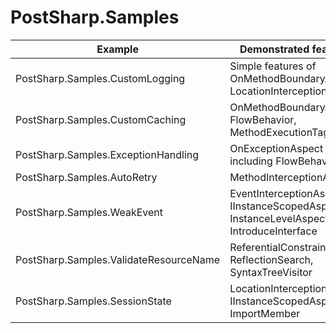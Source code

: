 # PostSharp.Samples

| Example                                   | Demonstrated features                                                                    |
| ----------------------------------------- | ---------------------------------------------------------------------------------------- |
| PostSharp.Samples.CustomLogging           | Simple features of OnMethodBoundaryAspect, LocationInterceptionAspect.                   |
| PostSharp.Samples.CustomCaching           | OnMethodBoundaryAspect: FlowBehavior, MethodExecutionTag.                                |
| PostSharp.Samples.ExceptionHandling       | OnExceptionAspect including FlowBehavior.                                                |
| PostSharp.Samples.AutoRetry               | MethodInterceptionAspect                                                                 |
| PostSharp.Samples.WeakEvent               | EventInterceptionAspect, IInstanceScopedAspect, InstanceLevelAspect, IntroduceInterface  |
| PostSharp.Samples.ValidateResourceName    | ReferentialConstraint, ReflectionSearch, SyntaxTreeVisitor                               |
| PostSharp.Samples.SessionState            | LocationInterceptionAspect, IInstanceScopedAspect, ImportMember                          |
